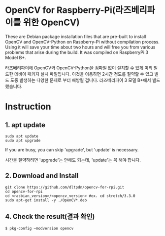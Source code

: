 # OpenCV for Raspberry-Pi(라즈베리파이를 위한 OpenCV)
These are Debian package installation files that are pre-built to install OpenCV and OpenCV-Python on Raspberry-Pi without compilation process.
Using it will save your time about two hours and will free you from various problems that arise during the build.
It was compiled on RaspberryPi 3 Model B+.

라즈베리파이에 OpenCV와 OpenCV-Python을 컴파일 없이 설치할 수 있게 미리 빌드한 데비아 패키지 설치 파일입니다.
이것을 이용하면 2시간 정도를 절약할 수 있고 빌드 도중 발생하는 다양한 문제로 부터 해방될 겁니다.
라즈베리파이 3 모델 B+에서 빌드했습니다.


# Instruction

## 1. apt update
```
sudo apt update
sudo apt upgrade
```
If you are busy, you can skip 'upgrade', but 'update' is necessary.

시간을 절약하려면 'upgrade'는 안해도 되는데, 'update'는 꼭 해야 합니다.

## 2. Download and Install
```
git clone https://github.com/dltpdn/opencv-for-rpi.git
cd opencv-for-rpi
cd <rasbian_version>/<opencv_version> #ex. cd stretch/3.3.0
sudo apt-get install -y ./OpenCV*.deb
```

## 4. Check the result(결과 확인)
```
$ pkg-config —modversion opencv
```
